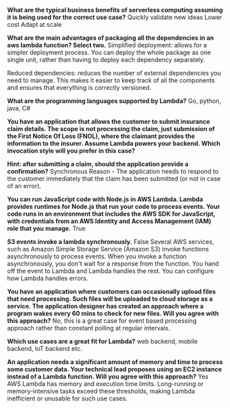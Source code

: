 **What are the typical business benefits of serverless computing assuming it is being used for the correct use case?**
Quickly validate new ideas
Lower cost
Adapt at scale

**What are the main advantages of packaging all the dependencies in an aws lambda function? Select two.**
Simplified deployment: allows for a simpler deployment process. You can deploy the whole package as one single unit, rather than having to deploy each dependency separately.
  
Reduced dependencies: reduces the number of external dependencies you need to manage. This makes it easier to keep track of all the components and ensures that everything is correctly versioned.

**What are the programming languages supported by Lambda?**
Go, python, java, C#

**You have an application that allows the customer to submit insurance claim details. The scope is not processing the claim, just submission of the First Notice Of Loss (FNOL), where the claimant provides the information to the insurer. Assume Lambda powers your backend. Which invocation style will you prefer in this case?**

**Hint: after submitting a claim, should the application provide a confirmation?**
Synchronous
Reason - The application needs to respond to the customer immediately that the claim has been submitted (or not in case of an error).

**You can run JavaScript code with Node.js in AWS Lambda. Lambda provides runtimes for Node.js that run your code to process events. Your code runs in an environment that includes the AWS SDK for JavaScript, with credentials from an AWS Identity and Access Management (IAM) role that you manage.**
True


**S3 events invoke a lambda synchronously.**
False
Several AWS services, such as Amazon Simple Storage Service (Amazon S3) invoke functions asynchronously to process events. When you invoke a function asynchronously, you don't wait for a response from the function. You hand off the event to Lambda and Lambda handles the rest. You can configure how Lambda handles errors.


**You have an application where customers can occasionally upload files that need processing. Such files will be uploaded to cloud storage as a service. The application designer has created an approach where a program wakes every 60 mins to check for new files. Will you agree with this approach?**
No, this is a great case for event based processing approach rather than constant polling at regular intervals.


**Which use cases are a great fit for Lambda?**
web backend, mobile backend, IoT backend etc.


**An application needs a significant amount of memory and time to process some customer data. Your technical lead proposes using an EC2 instance instead of a Lambda function. Will you agree with this approach?**
Yes
AWS Lambda has memory and execution time limits. Long-running or memory-intensive tasks exceed these thresholds, making Lambda inefficient or unusable for such use cases.